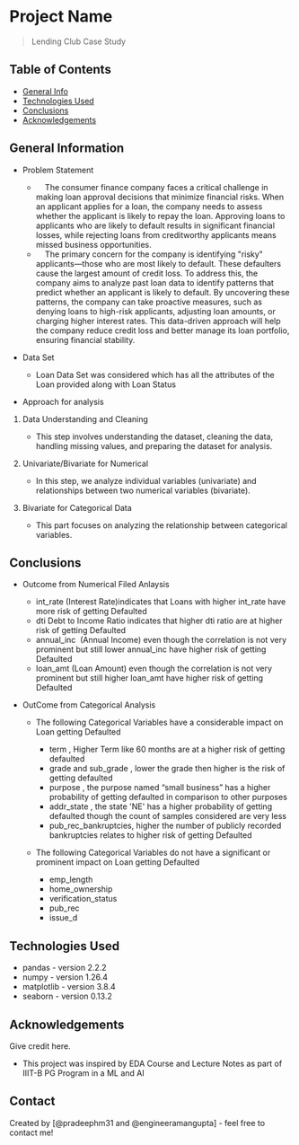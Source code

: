 # Project Name
> Lending Club Case Study


## Table of Contents
* [General Info](#general-information)
* [Technologies Used](#technologies-used)
* [Conclusions](#conclusions)
* [Acknowledgements](#acknowledgements)


## General Information
- Problem Statement
    -  &nbsp;&nbsp;&nbsp;&nbsp;The consumer finance company faces a critical challenge in making loan approval decisions that minimize financial risks. When an applicant applies for a loan, the company needs to assess whether the applicant is likely to repay the loan. Approving loans to applicants who are likely to default results in significant financial losses, while rejecting loans from creditworthy applicants means missed business opportunities.
    -  &nbsp;&nbsp;&nbsp;&nbsp;The primary concern for the company is identifying "risky" applicants—those who are most likely to default. These defaulters cause the largest amount of credit loss. To address this, the company aims to analyze past loan data to identify patterns that predict whether an applicant is likely to default. By uncovering these patterns, the company can take proactive measures, such as denying loans to high-risk applicants, adjusting loan amounts, or charging higher interest rates. This data-driven approach will help the company reduce credit loss and better manage its loan portfolio, ensuring financial stability.

- Data Set
    - Loan Data Set was considered which has all the attributes of the Loan provided along with Loan Status 
	 
- Approach for analysis
1. Data Understanding and Cleaning	
   - This step involves understanding the dataset, cleaning the data, handling missing values, and preparing the dataset for analysis.

2. Univariate/Bivariate for Numerical
   - In this step, we analyze individual variables (univariate) and relationships between two numerical variables (bivariate).

3. Bivariate for Categorical Data
   - This part focuses on analyzing the relationship between categorical variables.

      


## Conclusions
- Outcome from Numerical Filed Anlaysis
  - int_rate (Interest Rate)indicates that Loans with higher int_rate have more risk of getting Defaulted
  - dti Debt to Income Ratio indicates that higher dti ratio are at higher risk of getting Defaulted
  - annual_inc  (Annual Income) even though the correlation is not very prominent but still lower annual_inc have higher risk of getting Defaulted
  - loan_amt (Loan Amount) even though the correlation is not very prominent but still higher loan_amt have higher risk of getting Defaulted

- OutCome from Categorical Analysis
  - The following Categorical Variables have a considerable impact on Loan getting Defaulted
	- term , Higher Term like 60 months are at a higher risk of getting defaulted
    - grade and sub_grade , lower the grade then higher is the risk of getting defaulted
    - purpose , the purpose named “small business” has a higher probability of getting defaulted in comparison to other purposes
    - addr_state , the state 'NE' has a higher probability of getting defaulted though the count of samples considered are very less
    - pub_rec_bankruptcies, higher the number of publicly recorded bankruptcies relates to higher risk of getting Defaulted
	 
  -	The following Categorical Variables do not have a significant or prominent impact on Loan getting Defaulted
	- emp_length
    - home_ownership
    - verification_status
    - pub_rec
    - issue_d

<!-- You don't have to answer all the questions - just the ones relevant to your project. -->


## Technologies Used
- pandas - version 2.2.2
- numpy - version 1.26.4
- matplotlib - version 3.8.4
- seaborn - version 0.13.2

<!-- As the libraries versions keep on changing, it is recommended to mention the version of library used in this project -->

## Acknowledgements
Give credit here.
- This project was inspired by EDA Course and Lecture Notes as part of IIIT-B PG Program in a ML and AI



## Contact
Created by [@pradeephm31 and @engineeramangupta] - feel free to contact me!


<!-- Optional -->
<!-- ## License -->
<!-- This project is open source and available under the [... License](). -->

<!-- You don't have to include all sections - just the one's relevant to your project -->